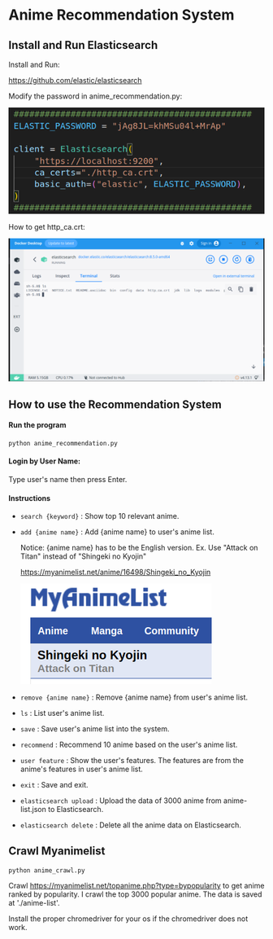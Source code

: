 # Anime Recommendation System

## Install and Run Elasticsearch

Install and Run:

https://github.com/elastic/elasticsearch

Modify the password in anime_recommendation.py:

![](./pictures/picture1.png)

How to get http_ca.crt:

![](./pictures/picture2.png)

## How to use the Recommendation System

#### Run the program

```
python anime_recommendation.py
```

#### Login by User Name:

   Type user's name then press Enter.

#### Instructions

* `search {keyword}` : Show top 10 relevant anime.
	
* `add {anime name}` : Add {anime name} to user's anime list. 
	
	Notice: {anime name} has to be the English version. 
	Ex.  Use "Attack on Titan" instead of "Shingeki no Kyojin"
	
	https://myanimelist.net/anime/16498/Shingeki_no_Kyojin
	
	![](./pictures/picture3.png)
	
* `remove {anime name}` : Remove {anime name} from user's anime list.
* 	`ls` : List user's anime list.

* `save` : Save user's anime list into the system.
* `recommend` : Recommend 10 anime based on the user's anime list.
* `user feature` : Show the user's features. The features are from the anime's features in user's anime list.
* `exit` : Save and exit.
* `elasticsearch upload` : Upload the data of 3000 anime from anime-list.json to Elasticsearch.
* `elasticsearch delete` : Delete all the anime data on Elasticsearch.

## Crawl Myanimelist

```
python anime_crawl.py
```

Crawl https://myanimelist.net/topanime.php?type=bypopularity to get anime ranked by popularity. I crawl the top 3000 popular anime. The data is saved at './anime-list'.

Install the proper chromedriver for your os if the chromedriver does not work.
